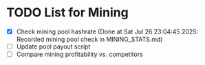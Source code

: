 # TODO List for Mining

- [x] Check mining pool hashrate  (Done at Sat Jul 26 23:04:45 2025: Recorded mining pool check in MINING_STATS.md)
- [ ] Update pool payout script
- [ ] Compare mining profitability vs. competitors